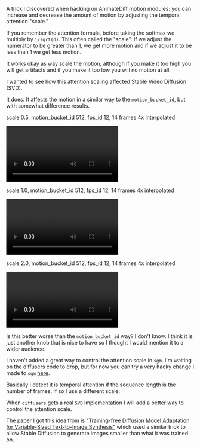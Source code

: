 A trick I discovered when hacking on AnimateDiff motion modules: you can increase and decrease the amount of motion by adjusting the temporal attention "scale."

If you remember the attention formula, before taking the softmax we multiply by `1/sqrt(d)`. This often called the "scale".
If we adjust the numerator to be greater than 1, we get more motion and if we adjust it to be less than 1 we get less motion.

It works okay as way scale the motion, although if you make it too high you will get artifacts and if you make it too low you will no motion at all.

I wanted to see how this attention scaling affected Stable Video Diffusion (SVD).

It does. It affects the motion in a similar way to the `motion_bucket_id`, but with somewhat difference results.

scale 0.5, motion_bucket_id 512, fps_id 12, 14 frames 4x interpolated

![Scale 0.5](../images/motion_control_with_attention_scaling/scale_0.5.mp4)

scale 1.0, motion_bucket_id 512, fps_id 12, 14 frames 4x interpolated

![Scale 1.0](../images/motion_control_with_attention_scaling/scale_1.mp4)

scale 2.0, motion_bucket_id 512, fps_id 12, 14 frames 4x interpolated

![Scale 2.0](../images/motion_control_with_attention_scaling/scale_2.mp4)

Is this better worse than the `motion_bucket_id` way? I don't know. I think it is just another knob that is nice to have so I thought I would mention it to a wider audience.

I haven't added a great way to control the attention scale in `sgm`. I'm waiting on the diffusers code to drop, but for now you can try a very hacky change I made to `sgm` [here](https://github.com/Stability-AI/generative-models/compare/main...jfischoff:generative-models:main#diff-cfa95be7dddd86c8097a6548aa7bb2cd63ce551b4e28d1f21fd33380eb812548R417).

Basically I detect it is temporal attention if the sequence length is the number of frames. If so I use a different scale.

When `diffusers` gets a real `SVD` implementation I will add a better way to control the attention scale.

The paper I got this idea from is ["Training-free Diffusion Model Adaptation for
Variable-Sized Text-to-Image Synthesis"](https://arxiv.org/abs/2306.08645) which used a similar trick to allow Stable Diffusion to generate images smaller than what it was trained on.
